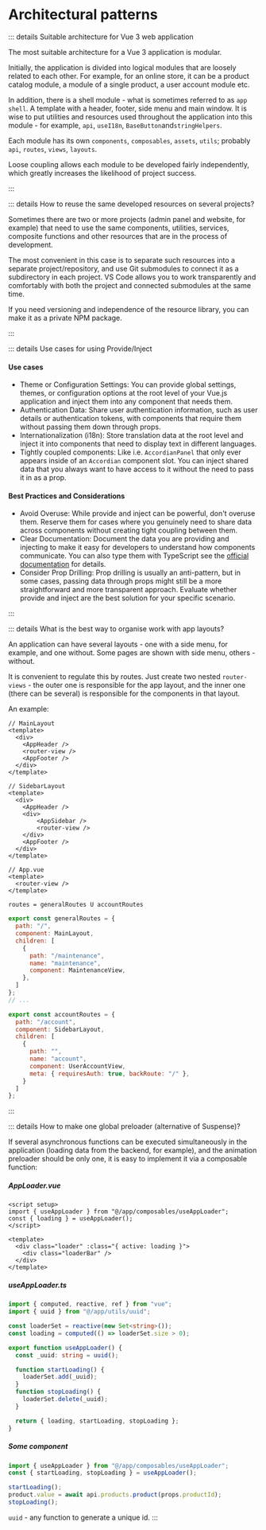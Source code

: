 # Architectural patterns

::: details Suitable architecture for Vue 3 web application

The most suitable architecture for a Vue 3 application is modular.

Initially, the application is divided into logical modules that are loosely related to each other. For example, for an online store, it can be a product catalog module, a module of a single product, a user account module etc.

In addition, there is a shell module - what is sometimes referred to as `app shell`. A template with a header, footer, side menu and main window. It is wise to put utilities and resources used throughout the application into this module - for example, `api`, `useI18n`, `BaseButton`and`stringHelpers`.

Each module has its own `components`, `composables`, `assets`, `utils`; probably `api`, `routes`, `views`, `layouts`.

Loose coupling allows each module to be developed fairly independently, which greatly increases the likelihood of project success.

:::

::: details How to reuse the same developed resources on several projects?

Sometimes there are two or more projects (admin panel and website, for example) that need to use the same components, utilities, services, composite functions and other resources that are in the process of development.

The most convenient in this case is to separate such resources into a separate project/repository, and use Git submodules to connect it as a subdirectory in each project. VS Code allows you to work transparently and comfortably with both the project and connected submodules at the same time.

If you need versioning and independence of the resource library, you can make it as a private NPM package.

:::

::: details Use cases for using Provide/Inject

#### Use cases

- Theme or Configuration Settings: You can provide global settings, themes, or configuration options at the root level of your Vue.js application and inject them into any component that needs them.
- Authentication Data: Share user authentication information, such as user details or authentication tokens, with components that require them without passing them down through props.
- Internationalization (i18n): Store translation data at the root level and inject it into components that need to display text in different languages.
- Tightly coupled components: Like i.e. `AccordianPanel` that only ever appears inside of an `Accordian` component slot. You can inject shared data that you always want to have access to it without the need to pass it in as a prop.

#### Best Practices and Considerations

- Avoid Overuse: While provide and inject can be powerful, don't overuse them. Reserve them for cases where you genuinely need to share data across components without creating tight coupling between them.
- Clear Documentation: Document the data you are providing and injecting to make it easy for developers to understand how components communicate. You can also type them with TypeScript see the [official documentation](https://vuejs.org/guide/typescript/composition-api.html#typing-provide-inject) for details.
- Consider Prop Drilling: Prop drilling is usually an anti-pattern, but in some cases, passing data through props might still be a more straightforward and more transparent approach. Evaluate whether provide and inject are the best solution for your specific scenario.

:::

::: details What is the best way to organise work with app layouts?

An application can have several layouts - one with a side menu, for example, and one without. Some pages are shown with side menu, others - without.

It is convenient to regulate this by routes. Just create two nested `router-views` - the outer one is responsible for the app layout, and the inner one (there can be several) is responsible for the components in that layout.

An example:

```vue
// MainLayout
<template>
  <div>
    <AppHeader />
    <router-view />
    <AppFooter />
  </div>
</template>

// SidebarLayout
<template>
  <div>
    <AppHeader />
    <div>
        <AppSidebar />
        <router-view />
    </div>
    <AppFooter />
  </div>
</template>

// App.vue
<template>
  <router-view />
</template>
```

`routes = generalRoutes U accountRoutes`

```js
export const generalRoutes = {
  path: "/",
  component: MainLayout,
  children: [
    {
      path: "/maintenance",
      name: "maintenance",
      component: MaintenanceView,
    },
  ]
};
// ...

export const accountRoutes = {
  path: "/account",
  component: SidebarLayout,
  children: [
    {
      path: "",
      name: "account",
      component: UserAccountView,
      meta: { requiresAuth: true, backRoute: "/" },
    }
  ]
};
```

:::

::: details How to make one global preloader (alternative of Suspense)?

If several asynchronous functions can be executed simultaneously in the application (loading data from the backend, for example), and the animation preloader should be only one, it is easy to implement it via a composable function:

##### AppLoader.vue
```vue
<script setup>
import { useAppLoader } from "@/app/composables/useAppLoader";
const { loading } = useAppLoader();
</script>

<template>
  <div class="loader" :class="{ active: loading }">
    <div class="loaderBar" />
  </div>
</template>
```

##### useAppLoader.ts
```ts
import { computed, reactive, ref } from "vue";
import { uuid } from "@/app/utils/uuid";

const loaderSet = reactive(new Set<string>());
const loading = computed(() => loaderSet.size > 0);

export function useAppLoader() {
  const _uuid: string = uuid();

  function startLoading() {
    loaderSet.add(_uuid);
  }
  function stopLoading() {
    loaderSet.delete(_uuid);
  }

  return { loading, startLoading, stopLoading };
}
```

##### Some component

```js
import { useAppLoader } from "@/app/composables/useAppLoader";
const { startLoading, stopLoading } = useAppLoader();

startLoading();
product.value = await api.products.product(props.productId);
stopLoading();
```

`uuid` - any function to generate a unique id.
:::
